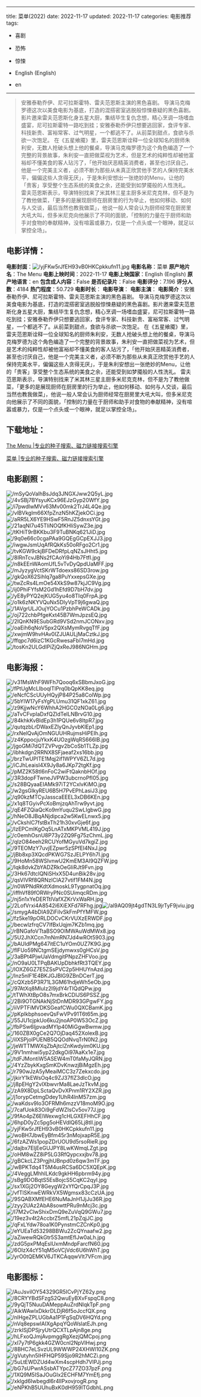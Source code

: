 
---
title: 菜单(2022)
date: 2022-11-17
updated: 2022-11-17
categories: 电影推荐
tags:
- 喜剧
- 恐怖
- 惊悚

- English (English)
- en
---


> 安雅泰勒乔伊、尼可拉斯霍特、雷夫范恩斯主演的黑色喜剧。  导演马克梅罗德这次以美食电影为基底，打造的混搭密室逃脱般惊悚悬疑的黑色喜剧。影片邀来雷夫范恩斯化身五星大厨，集结毕生复仇念想，精心烹调一场嗜血盛宴，尼可拉斯霍特一路吃到挂；安雅泰勒乔伊只想要逃回家，食评专家、科技新贵、富裕常客、过气明星，一个都逃不了。从前菜到甜点，食欲与杀欲一次饱足。  在《五星飨魇》里，雷夫范恩斯诠释一位全球知名的厨师朱利安，无数人抢破头想上他的餐桌，导演马克梅罗德为这个角色编造了一个完整的背景故事，朱利安一直把做菜视为艺术，但是艺术的纯粹性却被他富裕却不懂美食的客人玷污了，「他开始厌恶精英消费者，甚至也讨厌自己，他是一个完美主义者，必须不断为那些从未真正欣赏他手艺的人保持完美水平，偏偏这些人贪得无厌」，于是朱利安想出一张绝妙的Menu，让他的「贵客」享受整个生态系统的美食之余，还能受到如梦魇般的人性洗礼。  雷夫范恩斯表示，导演特别找来了米其林三星主厨多米尼克克林，但不是为了教他做菜，「更多的是展现厨师在厨房里的行为举止，他如何移动、如何与人交谈，最后当然也教我做菜」，他说一般人常会认为厨师经常在厨房里大吼大叫，但多米尼克向他展示了不同的面貌，「控制的力量在于厨师和助手对食物的奉献精神，没有喧嚣或暴力，仅是一个点头或一个眼神，就足以掌控全场」。

## **电影详情**：

**电影封面**：<img src="https://image.tmdb.org/t/p/w200/yjFKw5rJfEH93vB0HKCpkkufn11.jpg" alt="/yjFKw5rJfEH93vB0HKCpkkufn11.jpg" title="/yjFKw5rJfEH93vB0HKCpkkufn11.jpg">
**电影名称**：菜单
**原产地片名**：The Menu
**电影上映时间**：2022-11-17
**电影上映国家**：English (English)
**原产地语言**：en
**包含成人内容**：False
**是否纪录片**：False
**电影评分**：7.196
**评分人数**：4184
**热门程度**：50.729
**电影时长**：
**电影导演**：
**电影主演**：
**电影简介**：安雅泰勒乔伊、尼可拉斯霍特、雷夫范恩斯主演的黑色喜剧。  导演马克梅罗德这次以美食电影为基底，打造的混搭密室逃脱般惊悚悬疑的黑色喜剧。影片邀来雷夫范恩斯化身五星大厨，集结毕生复仇念想，精心烹调一场嗜血盛宴，尼可拉斯霍特一路吃到挂；安雅泰勒乔伊只想要逃回家，食评专家、科技新贵、富裕常客、过气明星，一个都逃不了。从前菜到甜点，食欲与杀欲一次饱足。  在《五星飨魇》里，雷夫范恩斯诠释一位全球知名的厨师朱利安，无数人抢破头想上他的餐桌，导演马克梅罗德为这个角色编造了一个完整的背景故事，朱利安一直把做菜视为艺术，但是艺术的纯粹性却被他富裕却不懂美食的客人玷污了，「他开始厌恶精英消费者，甚至也讨厌自己，他是一个完美主义者，必须不断为那些从未真正欣赏他手艺的人保持完美水平，偏偏这些人贪得无厌」，于是朱利安想出一张绝妙的Menu，让他的「贵客」享受整个生态系统的美食之余，还能受到如梦魇般的人性洗礼。  雷夫范恩斯表示，导演特别找来了米其林三星主厨多米尼克克林，但不是为了教他做菜，「更多的是展现厨师在厨房里的行为举止，他如何移动、如何与人交谈，最后当然也教我做菜」，他说一般人常会认为厨师经常在厨房里大吼大叫，但多米尼克向他展示了不同的面貌，「控制的力量在于厨师和助手对食物的奉献精神，没有喧嚣或暴力，仅是一个点头或一个眼神，就足以掌控全场」。

## **下载地址**：
[The Menu |专业的种子搜索、磁力链接搜索引擎](https://movie.amd794.com:2083/?search=The%20Menu&ordering=&mode=match_phrase&page_size=10&page=1)

[菜单 |专业的种子搜索、磁力链接搜索引擎](https://movie.amd794.com:2083/?search=%E8%8F%9C%E5%8D%95&ordering=&mode=match_phrase&page_size=10&page=1)
 

## **电影剧照**：
<img src="https://image.tmdb.org/t/p/original/mSyQoValhBsJdq3JNGXJww2Q5yL.jpg" alt="/mSyQoValhBsJdq3JNGXJww2Q5yL.jpg" title="/mSyQoValhBsJdq3JNGXJww2Q5yL.jpg"><img src="https://image.tmdb.org/t/p/original/4vSBj7BYsyuKCx96EJzGyp20WfY.jpg" alt="/4vSBj7BYsyuKCx96EJzGyp20WfY.jpg" title="/4vSBj7BYsyuKCx96EJzGyp20WfY.jpg"><img src="https://image.tmdb.org/t/p/original/i7pwdlwMVv63Mv00mk2TrJ4L4Qe.jpg" alt="/i7pwdlwMVv63Mv00mk2TrJ4L4Qe.jpg" title="/i7pwdlwMVv63Mv00mk2TrJ4L4Qe.jpg"><img src="https://image.tmdb.org/t/p/original/vlBVkglm66XfpZnzN5hKZjekOCi.jpg" alt="/vlBVkglm66XfpZnzN5hKZjekOCi.jpg" title="/vlBVkglm66XfpZnzN5hKZjekOCi.jpg"><img src="https://image.tmdb.org/t/p/original/aRR5LX6YE9HSwF5RnJZ5dnxsYGt.jpg" alt="/aRR5LX6YE9HSwF5RnJZ5dnxsYGt.jpg" title="/aRR5LX6YE9HSwF5RnJZ5dnxsYGt.jpg"><img src="https://image.tmdb.org/t/p/original/21aqNI7u45TliNOQfKHliSywZ3e.jpg" alt="/21aqNI7u45TliNOQfKHliSywZ3e.jpg" title="/21aqNI7u45TliNOQfKHliSywZ3e.jpg"><img src="https://image.tmdb.org/t/p/original/tKHiT9rBKKbu3F9TuBNKq621JiD.jpg" alt="/tKHiT9rBKKbu3F9TuBNKq621JiD.jpg" title="/tKHiT9rBKKbu3F9TuBNKq621JiD.jpg"><img src="https://image.tmdb.org/t/p/original/9q0e66c0cgaPAa9GQEgGCpEXJJ3.jpg" alt="/9q0e66c0cgaPAa9GQEgGCpEXJJ3.jpg" title="/9q0e66c0cgaPAa9GQEgGCpEXJJ3.jpg"><img src="https://image.tmdb.org/t/p/original/iwgwJsmUqAfRQkKs50oRFgo2Cr1.jpg" alt="/iwgwJsmUqAfRQkKs50oRFgo2Cr1.jpg" title="/iwgwJsmUqAfRQkKs50oRFgo2Cr1.jpg"><img src="https://image.tmdb.org/t/p/original/tvKGW9ckjBFDeDRfpLqNZsJHht5.jpg" alt="/tvKGW9ckjBFDeDRfpLqNZsJHht5.jpg" title="/tvKGW9ckjBFDeDRfpLqNZsJHht5.jpg"><img src="https://image.tmdb.org/t/p/original/8IRnTcvJBNs2fCAoYi94Hb7FtfI.jpg" alt="/8IRnTcvJBNs2fCAoYi94Hb7FtfI.jpg" title="/8IRnTcvJBNs2fCAoYi94Hb7FtfI.jpg"><img src="https://image.tmdb.org/t/p/original/n8kEEnWAomUfL5vTvDyQpdUaMFF.jpg" alt="/n8kEEnWAomUfL5vTvDyQpdUaMFF.jpg" title="/n8kEEnWAomUfL5vTvDyQpdUaMFF.jpg"><img src="https://image.tmdb.org/t/p/original/mJyzygVctSKrWTdoexs86SD3row.jpg" alt="/mJyzygVctSKrWTdoexs86SD3row.jpg" title="/mJyzygVctSKrWTdoexs86SD3row.jpg"><img src="https://image.tmdb.org/t/p/original/gkQoX62Sihlq7ga8PuYxxepsGXe.jpg" alt="/gkQoX62Sihlq7ga8PuYxxepsGXe.jpg" title="/gkQoX62Sihlq7ga8PuYxxepsGXe.jpg"><img src="https://image.tmdb.org/t/p/original/twZcRs4LmOe54XkS9w87kjJC9Vg.jpg" alt="/twZcRs4LmOe54XkS9w87kjJC9Vg.jpg" title="/twZcRs4LmOe54XkS9w87kjJC9Vg.jpg"><img src="https://image.tmdb.org/t/p/original/ij0PhiFYfsM2Gd1hEfd9D7bH7dv.jpg" alt="/ij0PhiFYfsM2Gd1hEfd9D7bH7dv.jpg" title="/ij0PhiFYfsM2Gd1hEfd9D7bH7dv.jpg"><img src="https://image.tmdb.org/t/p/original/yE8yPYQ2ejKUG5yu4o8TIq0FrpA.jpg" alt="/yE8yPYQ2ejKUG5yu4o8TIq0FrpA.jpg" title="/yE8yPYQ2ejKUG5yu4o8TIq0FrpA.jpg"><img src="https://image.tmdb.org/t/p/original/o1k6zNKYVQuNx5DIyVpT9j6gwaQ.jpg" alt="/o1k6zNKYVQuNx5DIyVpT9j6gwaQ.jpg" title="/o1k6zNKYVQuNx5DIyVpT9j6gwaQ.jpg"><img src="https://image.tmdb.org/t/p/original/1AVgrULJOujYOCu1PzbhPeWCADk.jpg" alt="/1AVgrULJOujYOCu1PzbhPeWCADk.jpg" title="/1AVgrULJOujYOCu1PzbhPeWCADk.jpg"><img src="https://image.tmdb.org/t/p/original/oj722chbPfgeKxt45B7WmJpzsEQ.jpg" alt="/oj722chbPfgeKxt45B7WmJpzsEQ.jpg" title="/oj722chbPfgeKxt45B7WmJpzsEQ.jpg"><img src="https://image.tmdb.org/t/p/original/2IQnKN9ESubGRd9VSd2nmJCONxv.jpg" alt="/2IQnKN9ESubGRd9VSd2nmJCONxv.jpg" title="/2IQnKN9ESubGRd9VSd2nmJCONxv.jpg"><img src="https://image.tmdb.org/t/p/original/oaEih6qNoV5px2QXsMymRvgqTfF.jpg" alt="/oaEih6qNoV5px2QXsMymRvgqTfF.jpg" title="/oaEih6qNoV5px2QXsMymRvgqTfF.jpg"><img src="https://image.tmdb.org/t/p/original/xwjmW9hvHAv0IZJUAULjMaCztkJ.jpg" alt="/xwjmW9hvHAv0IZJUAULjMaCztkJ.jpg" title="/xwjmW9hvHAv0IZJUAULjMaCztkJ.jpg"><img src="https://image.tmdb.org/t/p/original/ffqpc7d6izC1KGcRwesaFbI7mHd.jpg" alt="/ffqpc7d6izC1KGcRwesaFbI7mHd.jpg" title="/ffqpc7d6izC1KGcRwesaFbI7mHd.jpg"><img src="https://image.tmdb.org/t/p/original/tosKn2ULGdIPiZjQxReJ986NGHm.jpg" alt="/tosKn2ULGdIPiZjQxReJ986NGHm.jpg" title="/tosKn2ULGdIPiZjQxReJ986NGHm.jpg">

## **电影海报**：
<img src="https://image.tmdb.org/t/p/original/v31MsWhF9WFh7Qooq6xSBbmJxoG.jpg" alt="/v31MsWhF9WFh7Qooq6xSBbmJxoG.jpg" title="/v31MsWhF9WFh7Qooq6xSBbmJxoG.jpg"><img src="https://image.tmdb.org/t/p/original/fPtUgMcLIboqlTlPrq0bQpKK8eq.jpg" alt="/fPtUgMcLIboqlTlPrq0bQpKK8eq.jpg" title="/fPtUgMcLIboqlTlPrq0bQpKK8eq.jpg"><img src="https://image.tmdb.org/t/p/original/eNcfCScUUyHQyjP84P25a8ColWp.jpg" alt="/eNcfCScUUyHQyjP84P25a8ColWp.jpg" title="/eNcfCScUUyHQyjP84P25a8ColWp.jpg"><img src="https://image.tmdb.org/t/p/original/5bYlW17yFsYgPLUmu31QF1xkZ61.jpg" alt="/5bYlW17yFsYgPLUmu31QF1xkZ61.jpg" title="/5bYlW17yFsYgPLUmu31QF1xkZ61.jpg"><img src="https://image.tmdb.org/t/p/original/z9KjjwNcY6WhhA2HGCOzNOa0Lg6.jpg" alt="/z9KjjwNcY6WhhA2HGCOzNOa0Lg6.jpg" title="/z9KjjwNcY6WhhA2HGCOzNOa0Lg6.jpg"><img src="https://image.tmdb.org/t/p/original/aTvCFvpIaDxfQZldTelLNBrvG10.jpg" alt="/aTvCFvpIaDxfQZldTelLNBrvG10.jpg" title="/aTvCFvpIaDxfQZldTelLNBrvG10.jpg"><img src="https://image.tmdb.org/t/p/original/84khkKvBldEp3h1PQUe6v8ItpR7.jpg" alt="/84khkKvBldEp3h1PQUe6v8ItpR7.jpg" title="/84khkKvBldEp3h1PQUe6v8ItpR7.jpg"><img src="https://image.tmdb.org/t/p/original/qutqzbLrDWaxEZIyQnJyvbKlEp1.jpg" alt="/qutqzbLrDWaxEZIyQnJyvbKlEp1.jpg" title="/qutqzbLrDWaxEZIyQnJyvbKlEp1.jpg"><img src="https://image.tmdb.org/t/p/original/rxNelQvAjOmNGUUHRujmsHiPEIh.jpg" alt="/rxNelQvAjOmNGUUHRujmsHiPEIh.jpg" title="/rxNelQvAjOmNGUUHRujmsHiPEIh.jpg"><img src="https://image.tmdb.org/t/p/original/z4KppocjuYkxK4UOzgWqRS666IB.jpg" alt="/z4KppocjuYkxK4UOzgWqRS666IB.jpg" title="/z4KppocjuYkxK4UOzgWqRS666IB.jpg"><img src="https://image.tmdb.org/t/p/original/jgoGMi7dQTZVPvgv2bCoSb1TLZp.jpg" alt="/jgoGMi7dQTZVPvgv2bCoSb1TLZp.jpg" title="/jgoGMi7dQTZVPvgv2bCoSb1TLZp.jpg"><img src="https://image.tmdb.org/t/p/original/ibhkdgn2RRNX8SFjaeaf2xs16bb.jpg" alt="/ibhkdgn2RRNX8SFjaeaf2xs16bb.jpg" title="/ibhkdgn2RRNX8SFjaeaf2xs16bb.jpg"><img src="https://image.tmdb.org/t/p/original/brzTwUPITE1Mqj2if1WPYV6ZL7d.jpg" alt="/brzTwUPITE1Mqj2if1WPYV6ZL7d.jpg" title="/brzTwUPITE1Mqj2if1WPYV6ZL7d.jpg"><img src="https://image.tmdb.org/t/p/original/iCJhLeaisI4X9Jy8a6JKp72tgKf.jpg" alt="/iCJhLeaisI4X9Jy8a6JKp72tgKf.jpg" title="/iCJhLeaisI4X9Jy8a6JKp72tgKf.jpg"><img src="https://image.tmdb.org/t/p/original/pMZ2K58tl6nFoC2wiFtQaknbHOf.jpg" alt="/pMZ2K58tl6nFoC2wiFtQaknbHOf.jpg" title="/pMZ2K58tl6nFoC2wiFtQaknbHOf.jpg"><img src="https://image.tmdb.org/t/p/original/3R3dopFTwneJVPW3ubcrnoPfI05.jpg" alt="/3R3dopFTwneJVPW3ubcrnoPfI05.jpg" title="/3R3dopFTwneJVPW3ubcrnoPfI05.jpg"><img src="https://image.tmdb.org/t/p/original/s28BQyaaEIAMk97iT2YCxlvKiMO.jpg" alt="/s28BQyaaEIAMk97iT2YCxlvKiMO.jpg" title="/s28BQyaaEIAMk97iT2YCxlvKiMO.jpg"><img src="https://image.tmdb.org/t/p/original/w2gsGIkyREU6B5H7PvEPhLasiJ3.jpg" alt="/w2gsGIkyREU6B5H7PvEPhLasiJ3.jpg" title="/w2gsGIkyREU6B5H7PvEPhLasiJ3.jpg"><img src="https://image.tmdb.org/t/p/original/q90kzMTCyJasscaEEEL3xDB6KEn.jpg" alt="/q90kzMTCyJasscaEEEL3xDB6KEn.jpg" title="/q90kzMTCyJasscaEEEL3xDB6KEn.jpg"><img src="https://image.tmdb.org/t/p/original/x1q8TGyivPcXoBmjzqAhTrw9yvt.jpg" alt="/x1q8TGyivPcXoBmjzqAhTrw9yvt.jpg" title="/x1q8TGyivPcXoBmjzqAhTrw9yvt.jpg"><img src="https://image.tmdb.org/t/p/original/qE4FZQiaQcKo9mYuqu2SwLIgbwG.jpg" alt="/qE4FZQiaQcKo9mYuqu2SwLIgbwG.jpg" title="/qE4FZQiaQcKo9mYuqu2SwLIgbwG.jpg"><img src="https://image.tmdb.org/t/p/original/hNeO8JBqANjdipca2w5KwELnwx5.jpg" alt="/hNeO8JBqANjdipca2w5KwELnwx5.jpg" title="/hNeO8JBqANjdipca2w5KwELnwx5.jpg"><img src="https://image.tmdb.org/t/p/original/vCkshlC7fstBxTh21h30xvGje6f.jpg" alt="/vCkshlC7fstBxTh21h30xvGje6f.jpg" title="/vCkshlC7fstBxTh21h30xvGje6f.jpg"><img src="https://image.tmdb.org/t/p/original/lzEPCmlKgOq5LnATxMKPVML419J.jpg" alt="/lzEPCmlKgOq5LnATxMKPVML419J.jpg" title="/lzEPCmlKgOq5LnATxMKPVML419J.jpg"><img src="https://image.tmdb.org/t/p/original/c0emhOsnU8P73y2ZQ9Fg75zChmL.jpg" alt="/c0emhOsnU8P73y2ZQ9Fg75zChmL.jpg" title="/c0emhOsnU8P73y2ZQ9Fg75zChmL.jpg"><img src="https://image.tmdb.org/t/p/original/qlzO84eeh2RCUYofMGyuVd7kgiZ.jpg" alt="/qlzO84eeh2RCUYofMGyuVd7kgiZ.jpg" title="/qlzO84eeh2RCUYofMGyuVd7kgiZ.jpg"><img src="https://image.tmdb.org/t/p/original/9TEOMzY7uvjEZpwr5zSPfEI4NxJ.jpg" alt="/9TEOMzY7uvjEZpwr5zSPfEI4NxJ.jpg" title="/9TEOMzY7uvjEZpwr5zSPfEI4NxJ.jpg"><img src="https://image.tmdb.org/t/p/original/jBb8xp3XQcdPKWG7SzJELPY6h7I.jpg" alt="/jBb8xp3XQcdPKWG7SzJELPY6h7I.jpg" title="/jBb8xp3XQcdPKWG7SzJELPY6h7I.jpg"><img src="https://image.tmdb.org/t/p/original/9HoMn58WSIvnwU2KmEM3AI9QZFW.jpg" alt="/9HoMn58WSIvnwU2KmEM3AI9QZFW.jpg" title="/9HoMn58WSIvnwU2KmEM3AI9QZFW.jpg"><img src="https://image.tmdb.org/t/p/original/lqk8dvkZbYADZRkOeGliRJt9Fvn.jpg" alt="/lqk8dvkZbYADZRkOeGliRJt9Fvn.jpg" title="/lqk8dvkZbYADZRkOeGliRJt9Fvn.jpg"><img src="https://image.tmdb.org/t/p/original/3Hk67dtcIQNiSHxX5D4unBik28v.jpg" alt="/3Hk67dtcIQNiSHxX5D4unBik28v.jpg" title="/3Hk67dtcIQNiSHxX5D4unBik28v.jpg"><img src="https://image.tmdb.org/t/p/original/qsVIVRf8QRNzlCIA27vtif1FM4N.jpg" alt="/qsVIVRf8QRNzlCIA27vtif1FM4N.jpg" title="/qsVIVRf8QRNzlCIA27vtif1FM4N.jpg"><img src="https://image.tmdb.org/t/p/original/n0WPNdRKdtXdmoskL9TygpnatOq.jpg" alt="/n0WPNdRKdtXdmoskL9TygpnatOq.jpg" title="/n0WPNdRKdtXdmoskL9TygpnatOq.jpg"><img src="https://image.tmdb.org/t/p/original/iffhVf89fORWryPNc0SUimqcRDm.jpg" alt="/iffhVf89fORWryPNc0SUimqcRDm.jpg" title="/iffhVf89fORWryPNc0SUimqcRDm.jpg"><img src="https://image.tmdb.org/t/p/original/nj5n1xYeDERTtIVafXZKrVxWaRH.jpg" alt="/nj5n1xYeDERTtIVafXZKrVxWaRH.jpg" title="/nj5n1xYeDERTtIVafXZKrVxWaRH.jpg"><img src="https://image.tmdb.org/t/p/original/2LofVrxi4A8542i6XiEXFd7RFhg.jpg" alt="/2LofVrxi4A8542i6XiEXFd7RFhg.jpg" title="/2LofVrxi4A8542i6XiEXFd7RFhg.jpg"><img src="https://image.tmdb.org/t/p/original/al9AQ09jt4gdTN3L9jrTyF9jviu.jpg" alt="/al9AQ09jt4gdTN3L9jrTyF9jviu.jpg" title="/al9AQ09jt4gdTN3L9jrTyF9jviu.jpg"><img src="https://image.tmdb.org/t/p/original/smygA4bDIA9ZiFiIvSkFmPfYMFW.jpg" alt="/smygA4bDIA9ZiFiIvSkFmPfYMFW.jpg" title="/smygA4bDIA9ZiFiIvSkFmPfYMFW.jpg"><img src="https://image.tmdb.org/t/p/original/fz5ke19pORLDOCvCKrVUXzERWDF.jpg" alt="/fz5ke19pORLDOCvCKrVUXzERWDF.jpg" title="/fz5ke19pORLDOCvCKrVUXzERWDF.jpg"><img src="https://image.tmdb.org/t/p/original/becwlzfrqCV7IfBxUqjm7KZb1mq.jpg" alt="/becwlzfrqCV7IfBxUqjm7KZb1mq.jpg" title="/becwlzfrqCV7IfBxUqjm7KZb1mq.jpg"><img src="https://image.tmdb.org/t/p/original/rBNGafoVTtaBSO9OIMWAuWdMWx8.jpg" alt="/rBNGafoVTtaBSO9OIMWAuWdMWx8.jpg" title="/rBNGafoVTtaBSO9OIMWAuWdMWx8.jpg"><img src="https://image.tmdb.org/t/p/original/5U2JhXCcn7mNmRN7Jd4wROt5903.jpg" alt="/5U2JhXCcn7mNmRN7Jd4wROt5903.jpg" title="/5U2JhXCcn7mNmRN7Jd4wROt5903.jpg"><img src="https://image.tmdb.org/t/p/original/bAUIdPMg647itEC1uYOm0UZ7K9G.jpg" alt="/bAUIdPMg647itEC1uYOm0UZ7K9G.jpg" title="/bAUIdPMg647itEC1uYOm0UZ7K9G.jpg"><img src="https://image.tmdb.org/t/p/original/flFUo59NCtgmSEjdymwxs0gHCsV.jpg" alt="/flFUo59NCtgmSEjdymwxs0gHCsV.jpg" title="/flFUo59NCtgmSEjdymwxs0gHCsV.jpg"><img src="https://image.tmdb.org/t/p/original/3aBPt4PjwUaVdmgitPNpzZHFVoo.jpg" alt="/3aBPt4PjwUaVdmgitPNpzZHFVoo.jpg" title="/3aBPt4PjwUaVdmgitPNpzZHFVoo.jpg"><img src="https://image.tmdb.org/t/p/original/nO9aU0LTPqBAKUpDbhkfRt3TQEY.jpg" alt="/nO9aU0LTPqBAKUpDbhkfRt3TQEY.jpg" title="/nO9aU0LTPqBAKUpDbhkfRt3TQEY.jpg"><img src="https://image.tmdb.org/t/p/original/lOXZ6GZ7E5ZSsPVC2p5HHUYnAzd.jpg" alt="/lOXZ6GZ7E5ZSsPVC2p5HHUYnAzd.jpg" title="/lOXZ6GZ7E5ZSsPVC2p5HHUYnAzd.jpg"><img src="https://image.tmdb.org/t/p/original/lnz5nlF1E4BKJGJBlG9ZBnDCerT.jpg" alt="/lnz5nlF1E4BKJGJBlG9ZBnDCerT.jpg" title="/lnz5nlF1E4BKJGJBlG9ZBnDCerT.jpg"><img src="https://image.tmdb.org/t/p/original/cQXzb5P3R71L3GM61hdjeWh5eOb.jpg" alt="/cQXzb5P3R71L3GM61hdjeWh5eOb.jpg" title="/cQXzb5P3R71L3GM61hdjeWh5eOb.jpg"><img src="https://image.tmdb.org/t/p/original/97AtXq8MluIz2I9jdY4rTIQdQPw.jpg" alt="/97AtXq8MluIz2I9jdY4rTIQdQPw.jpg" title="/97AtXq8MluIz2I9jdY4rTIQdQPw.jpg"><img src="https://image.tmdb.org/t/p/original/tTWhXtBpO8s7mxBrkCDIJS6PSSZ.jpg" alt="/tTWhXtBpO8s7mxBrkCDIJS6PSSZ.jpg" title="/tTWhXtBpO8s7mxBrkCDIJS6PSSZ.jpg"><img src="https://image.tmdb.org/t/p/original/2Bi9OTGNAkNjStDnMDR93GPgwFY.jpg" alt="/2Bi9OTGNAkNjStDnMDR93GPgwFY.jpg" title="/2Bi9OTGNAkNjStDnMDR93GPgwFY.jpg"><img src="https://image.tmdb.org/t/p/original/iiVPTFiMVDKSGeafCWu0QXCBamK.jpg" alt="/iiVPTFiMVDKSGeafCWu0QXCBamK.jpg" title="/iiVPTFiMVDKSGeafCWu0QXCBamK.jpg"><img src="https://image.tmdb.org/t/p/original/pKplkbphsoevQsFwVPv91T6t65m.jpg" alt="/pKplkbphsoevQsFwVPv91T6t65m.jpg" title="/pKplkbphsoevQsFwVPv91T6t65m.jpg"><img src="https://image.tmdb.org/t/p/original/55JU1cjpkUo6ku2jnoAP0W53OcZ.jpg" alt="/55JU1cjpkUo6ku2jnoAP0W53OcZ.jpg" title="/55JU1cjpkUo6ku2jnoAP0W53OcZ.jpg"><img src="https://image.tmdb.org/t/p/original/fbPSw6IjpvadMYIp40MiGgwBwmw.jpg" alt="/fbPSw6IjpvadMYIp40MiGgwBwmw.jpg" title="/fbPSw6IjpvadMYIp40MiGgwBwmw.jpg"><img src="https://image.tmdb.org/t/p/original/160ZBX0gCe2Q7OjDaq452XolexB.jpg" alt="/160ZBX0gCe2Q7OjDaq452XolexB.jpg" title="/160ZBX0gCe2Q7OjDaq452XolexB.jpg"><img src="https://image.tmdb.org/t/p/original/iIXSPjolPUENB5QQOdNvqTrN0N2.jpg" alt="/iIXSPjolPUENB5QQOdNvqTrN0N2.jpg" title="/iIXSPjolPUENB5QQOdNvqTrN0N2.jpg"><img src="https://image.tmdb.org/t/p/original/jeWTTMWXqZbAjtclZnKwdyim0KU.jpg" alt="/jeWTTMWXqZbAjtclZnKwdyim0KU.jpg" title="/jeWTTMWXqZbAjtclZnKwdyim0KU.jpg"><img src="https://image.tmdb.org/t/p/original/9V1nmhwi5yp22dkgOi97AaKx1e7.jpg" alt="/9V1nmhwi5yp22dkgOi97AaKx1e7.jpg" title="/9V1nmhwi5yp22dkgOi97AaKx1e7.jpg"><img src="https://image.tmdb.org/t/p/original/tdFJMontiW5ASEW4mT0faMyJQRN.jpg" alt="/tdFJMontiW5ASEW4mT0faMyJQRN.jpg" title="/tdFJMontiW5ASEW4mT0faMyJQRN.jpg"><img src="https://image.tmdb.org/t/p/original/4YzZbykKxgSmKDvKnwzjBiMgzEh.jpg" alt="/4YzZbykKxgSmKDvKnwzjBiMgzEh.jpg" title="/4YzZbykKxgSmKDvKnwzjBiMgzEh.jpg"><img src="https://image.tmdb.org/t/p/original/r790wJzA5yMeaiMCC3z7Zekxcdo.jpg" alt="/r790wJzA5yMeaiMCC3z7Zekxcdo.jpg" title="/r790wJzA5yMeaiMCC3z7Zekxcdo.jpg"><img src="https://image.tmdb.org/t/p/original/jkirY1kEWsOq4c9ZJ37flZ3dlcO.jpg" alt="/jkirY1kEWsOq4c9ZJ37flZ3dlcO.jpg" title="/jkirY1kEWsOq4c9ZJ37flZ3dlcO.jpg"><img src="https://image.tmdb.org/t/p/original/j8pEHgY2vlXbwvrMa8LaeJzTkvM.jpg" alt="/j8pEHgY2vlXbwvrMa8LaeJzTkvM.jpg" title="/j8pEHgY2vlXbwvrMa8LaeJzTkvM.jpg"><img src="https://image.tmdb.org/t/p/original/zA9X8DpLSctaQvDvXPnm1RY2XZR.jpg" alt="/zA9X8DpLSctaQvDvXPnm1RY2XZR.jpg" title="/zA9X8DpLSctaQvDvXPnm1RY2XZR.jpg"><img src="https://image.tmdb.org/t/p/original/j1orypCetmgDdey1UhR4lnM57zm.jpg" alt="/j1orypCetmgDdey1UhR4lnM57zm.jpg" title="/j1orypCetmgDdey1UhR4lnM57zm.jpg"><img src="https://image.tmdb.org/t/p/original/waKdsv9Io3OFRMh6mzzV18moM9O.jpg" alt="/waKdsv9Io3OFRMh6mzzV18moM9O.jpg" title="/waKdsv9Io3OFRMh6mzzV18moM9O.jpg"><img src="https://image.tmdb.org/t/p/original/7cafUok83Oi9gFdWZIsCv5ov77J.jpg" alt="/7cafUok83Oi9gFdWZIsCv5ov77J.jpg" title="/7cafUok83Oi9gFdWZIsCv5ov77J.jpg"><img src="https://image.tmdb.org/t/p/original/9fAo4pZ6ElWexwg1cHLGXEFHhCF.jpg" alt="/9fAo4pZ6ElWexwg1cHLGXEFHhCF.jpg" title="/9fAo4pZ6ElWexwg1cHLGXEFHhCF.jpg"><img src="https://image.tmdb.org/t/p/original/6hpD0yZc5pg5oHEVdlQ65Lj8tIl.jpg" alt="/6hpD0yZc5pg5oHEVdlQ65Lj8tIl.jpg" title="/6hpD0yZc5pg5oHEVdlQ65Lj8tIl.jpg"><img src="https://image.tmdb.org/t/p/original/yjFKw5rJfEH93vB0HKCpkkufn11.jpg" alt="/yjFKw5rJfEH93vB0HKCpkkufn11.jpg" title="/yjFKw5rJfEH93vB0HKCpkkufn11.jpg"><img src="https://image.tmdb.org/t/p/original/woBH7JbwEyBfm45r3nMojxapR5E.jpg" alt="/woBH7JbwEyBfm45r3nMojxapR5E.jpg" title="/woBH7JbwEyBfm45r3nMojxapR5E.jpg"><img src="https://image.tmdb.org/t/p/original/6fzAZWs1popZDrUOU9d5rsoRieR.jpg" alt="/6fzAZWs1popZDrUOU9d5rsoRieR.jpg" title="/6fzAZWs1popZDrUOU9d5rsoRieR.jpg"><img src="https://image.tmdb.org/t/p/original/dajbx7EljEeGUJPY8LwKWmqLZgt.jpg" alt="/dajbx7EljEeGUJPY8LwKWmqLZgt.jpg" title="/dajbx7EljEeGUJPY8LwKWmqLZgt.jpg"><img src="https://image.tmdb.org/t/p/original/oHM8wZZ8iP5LG3RfQypcxxjbv78.jpg" alt="/oHM8wZZ8iP5LG3RfQypcxxjbv78.jpg" title="/oHM8wZZ8iP5LG3RfQypcxxjbv78.jpg"><img src="https://image.tmdb.org/t/p/original/gBCkcLZ3PrgjhUBnpd0z6qw3mTF.jpg" alt="/gBCkcLZ3PrgjhUBnpd0z6qw3mTF.jpg" title="/gBCkcLZ3PrgjhUBnpd0z6qw3mTF.jpg"><img src="https://image.tmdb.org/t/p/original/wBPKTdq4T5M4usRCSa6DC5XQEpK.jpg" alt="/wBPKTdq4T5M4usRCSa6DC5XQEpK.jpg" title="/wBPKTdq4T5M4usRCSa6DC5XQEpK.jpg"><img src="https://image.tmdb.org/t/p/original/4VeggLMhhILKdc9gkHH6pbrm94y.jpg" alt="/4VeggLMhhILKdc9gkHH6pbrm94y.jpg" title="/4VeggLMhhILKdc9gkHH6pbrm94y.jpg"><img src="https://image.tmdb.org/t/p/original/sBg9DOBqtS5EsBojcS5CqKC2qyI.jpg" alt="/sBg9DOBqtS5EsBojcS5CqKC2qyI.jpg" title="/sBg9DOBqtS5EsBojcS5CqKC2qyI.jpg"><img src="https://image.tmdb.org/t/p/original/sx1XGj2OY8GeygW2xYfQrCpqJ3P.jpg" alt="/sx1XGj2OY8GeygW2xYfQrCpqJ3P.jpg" title="/sx1XGj2OY8GeygW2xYfQrCpqJ3P.jpg"><img src="https://image.tmdb.org/t/p/original/vfTlSKnwEWRkVX5Wgmsx83cCzUA.jpg" alt="/vfTlSKnwEWRkVX5Wgmsx83cCzUA.jpg" title="/vfTlSKnwEWRkVX5Wgmsx83cCzUA.jpg"><img src="https://image.tmdb.org/t/p/original/9SQABXMfEHE6NuMaJnH1JjJu36R.jpg" alt="/9SQABXMfEHE6NuMaJnH1JjJu36R.jpg" title="/9SQABXMfEHE6NuMaJnH1JjJu36R.jpg"><img src="https://image.tmdb.org/t/p/original/zyy2UAz2AbA8sowttPRu9nMcj3c.jpg" alt="/zyy2UAz2AbA8sowttPRu9nMcj3c.jpg" title="/zyy2UAz2AbA8sowttPRu9nMcj3c.jpg"><img src="https://image.tmdb.org/t/p/original/l7M2vClwShixDmQ9eZuVqQ9GWu7.jpg" alt="/l7M2vClwShixDmQ9eZuVqQ9GWu7.jpg" title="/l7M2vClwShixDmQ9eZuVqQ9GWu7.jpg"><img src="https://image.tmdb.org/t/p/original/19ez3v4t2AccbrZ5mfL21pZqjJC.jpg" alt="/19ez3v4t2AccbrZ5mfL21pZqjJC.jpg" title="/19ez3v4t2AccbrZ5mfL21pZqjJC.jpg"><img src="https://image.tmdb.org/t/p/original/qFxLYdw78oa1K0PynstmCZCnKp0.jpg" alt="/qFxLYdw78oa1K0PynstmCZCnKp0.jpg" title="/qFxLYdw78oa1K0PynstmCZCnKp0.jpg"><img src="https://image.tmdb.org/t/p/original/eYUEaTd53298BBWu2ZcQYnaafw2.jpg" alt="/eYUEaTd53298BBWu2ZcQYnaafw2.jpg" title="/eYUEaTd53298BBWu2ZcQYnaafw2.jpg"><img src="https://image.tmdb.org/t/p/original/aZiwewRQkGtr5S3amtEfIJw0aLh.jpg" alt="/aZiwewRQkGtr5S3amtEfIJw0aLh.jpg" title="/aZiwewRQkGtr5S3amtEfIJw0aLh.jpg"><img src="https://image.tmdb.org/t/p/original/zdG5pxPMqEslUxmMndpFarcfN60.jpg" alt="/zdG5pxPMqEslUxmMndpFarcfN60.jpg" title="/zdG5pxPMqEslUxmMndpFarcfN60.jpg"><img src="https://image.tmdb.org/t/p/original/6OIzX4cY51qM5oVCjVdc6U6hWhT.jpg" alt="/6OIzX4cY51qM5oVCjVdc6U6hWhT.jpg" title="/6OIzX4cY51qM5oVCjVdc6U6hWhT.jpg"><img src="https://image.tmdb.org/t/p/original/yrO0tQEMKV6JTKCAqqwVlt7VFcm.jpg" alt="/yrO0tQEMKV6JTKCAqqwVlt7VFcm.jpg" title="/yrO0tQEMKV6JTKCAqqwVlt7VFcm.jpg">

## **电影图标**：
<img src="https://image.tmdb.org/t/p/original/AuJsvilOY54329GR5ICvPjYZ62y.png" alt="/AuJsvilOY54329GR5ICvPjYZ62y.png" title="/AuJsvilOY54329GR5ICvPjYZ62y.png"><img src="https://image.tmdb.org/t/p/original/8CRYYBdSFzgS2QwuEyBXvFspqC8.png" alt="/8CRYYBdSFzgS2QwuEyBXvFspqC8.png" title="/8CRYYBdSFzgS2QwuEyBXvFspqC8.png"><img src="https://image.tmdb.org/t/p/original/9yQjT5NuuDAMeppAuZrdNlqkTpF.png" alt="/9yQjT5NuuDAMeppAuZrdNlqkTpF.png" title="/9yQjT5NuuDAMeppAuZrdNlqkTpF.png"><img src="https://image.tmdb.org/t/p/original/AikWAwIxDkkrDLDjR6f5oJccfQX.png" alt="/AikWAwIxDkkrDLDjR6f5oJccfQX.png" title="/AikWAwIxDkkrDLDjR6f5oJccfQX.png"><img src="https://image.tmdb.org/t/p/original/nlHgeZPLUGbAa1P1FgSqDV6HQYd.png" alt="/nlHgeZPLUGbAa1P1FgSqDV6HQYd.png" title="/nlHgeZPLUGbAa1P1FgSqDV6HQYd.png"><img src="https://image.tmdb.org/t/p/original/nVq8epswlAIXgApqYQoWslatEJh.png" alt="/nVq8epswlAIXgApqYQoWslatEJh.png" title="/nVq8epswlAIXgApqYQoWslatEJh.png"><img src="https://image.tmdb.org/t/p/original/zrkISjDPSjryUtrQCXTLpAjn8ge.png" alt="/zrkISjDPSjryUtrQCXTLpAjn8ge.png" title="/zrkISjDPSjryUtrQCXTLpAjn8ge.png"><img src="https://image.tmdb.org/t/p/original/hLFxoQJmjAvpmggRgXezjQMCpoj.png" alt="/hLFxoQJmjAvpmggRgXezjQMCpoj.png" title="/hLFxoQJmjAvpmggRgXezjQMCpoj.png"><img src="https://image.tmdb.org/t/p/original/xI7y7tP6gkk4GZW0cnl2NpVIHwj.png" alt="/xI7y7tP6gkk4GZW0cnl2NpVIHwj.png" title="/xI7y7tP6gkk4GZW0cnl2NpVIHwj.png"><img src="https://image.tmdb.org/t/p/original/8BHC7eLSvzUL9WWWP24XHWl10ZK.png" alt="/8BHC7eLSvzUL9WWWP24XHWl10ZK.png" title="/8BHC7eLSvzUL9WWWP24XHWl10ZK.png"><img src="https://image.tmdb.org/t/p/original/gVutyhn5IHFHQP59Sjo9R2hMCZi.png" alt="/gVutyhn5IHFHQP59Sjo9R2hMCZi.png" title="/gVutyhn5IHFHQP59Sjo9R2hMCZi.png"><img src="https://image.tmdb.org/t/p/original/5uLtEWDZUd4wXm4scpHdh7VIPJj.png" alt="/5uLtEWDZUd4wXm4scpHdh7VIPJj.png" title="/5uLtEWDZUd4wXm4scpHdh7VIPJj.png"><img src="https://image.tmdb.org/t/p/original/bG7sUPwrASsbATYpcZ77ZO37pzF.png" alt="/bG7sUPwrASsbATYpcZ77ZO37pzF.png" title="/bG7sUPwrASsbATYpcZ77ZO37pzF.png"><img src="https://image.tmdb.org/t/p/original/1XQ9M5ISaJOuGIx2ECHFM7YmEfj.png" alt="/1XQ9M5ISaJOuGIx2ECHFM7YmEfj.png" title="/1XQ9M5ISaJOuGIx2ECHFM7YmEfj.png"><img src="https://image.tmdb.org/t/p/original/xklgd6Iwbegdl6r4llPxovjrogR.png" alt="/xklgd6Iwbegdl6r4llPxovjrogR.png" title="/xklgd6Iwbegdl6r4llPxovjrogR.png"><img src="https://image.tmdb.org/t/p/original/eNPKhB5UUhuBxK0dH959lTGdbhL.png" alt="/eNPKhB5UUhuBxK0dH959lTGdbhL.png" title="/eNPKhB5UUhuBxK0dH959lTGdbhL.png">
